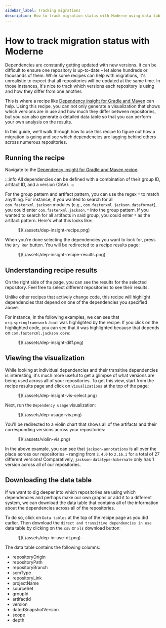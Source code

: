 ```yaml
---
sidebar_label: Tracking migrations
description: How to track migration status with Moderne using data tables and visualizations.
---
```


# How to track migration status with Moderne

Dependencies are constantly getting updated with new versions. It can be difficult to ensure one repository is up-to-date – let alone hundreds or thousands of them. While some recipes can help with migrations, it's unrealistic to expect that all repositories will be updated at the same time. In those instances, it's nice to track which versions each repository is using and how they differ from one another.

This is where a recipe like [Dependency insight for Gradle and Maven](https://app.moderne.io/recipes/org.openrewrite.java.dependencies.DependencyInsight) can help. Using this recipe, you can not only generate a visualization that shows which versions are in use and how much they differ between repositories, but you can also generate a detailed data table so that you can perform your own analysis on the results.

In this guide, we'll walk through how to use this recipe to figure out how a migration is going and see which dependencies are lagging behind others across numerous repositories.

## Running the recipe

Navigate to the [Dependency insight for Gradle and Maven recipe](https://app.moderne.io/recipes/org.openrewrite.java.dependencies.DependencyInsight).

:::info
All dependencies can be defined with a combination of their group ID, artifact ID, and a version (GAV).
:::

For the group pattern and artifact pattern, you can use the regex `*` to match anything. For instance, if you wanted to search for all `com.fasterxml.jackson` modules (e.g., `com.fasterxml.jackson.dataformat`), you could enter `com.fasterxml.jackson.*` into the group pattern. If you wanted to search for all artifacts in said group, you could enter `*` as the artifact pattern. Here's what this looks like:

<figure>
  ![](./assets/dep-insight-recipe.png)
</figure>

When you're done selecting the dependencies you want to look for, press the `Dry Run` button. You will be redirected to a recipe results page:

<figure>
  ![](./assets/dep-insight-recipe-results.png)
</figure>

## Understanding recipe results

On the right side of the page, you can see the results for the selected repository. Feel free to select different repositories to see their results. 

Unlike other recipes that actively change code, this recipe will highlight dependencies that depend on one of the dependencies you specified above. 

For instance, in the following examples, we can see that `org.springframework.boot` was highlighted by the recipe. If you click on the highlighted code, you can see that it was highlighted because that depends on `com.fasterxml.jackson.core`:

<figure>
  ![](./assets/dep-insight-diff.png)
</figure>

## Viewing the visualization

While looking at individual dependencies and their transitive dependencies is interesting, it's much more useful to get a glimpse of what versions are being used across all of your repositories. To get this view, start from the recipe results page and click on `Visualizations` at the top of the page:

<figure>
  ![](./assets/dep-insight-vis-select.png)
</figure>

Next, run the `Dependency usage` visualization:

<figure>
  ![](./assets/dep-usage-vis.png)
</figure>

You'll be redirected to a violin chart that shows all of the artifacts and their corresponding versions across your repositories:

<figure>
  ![](./assets/violin-vis.png)
</figure>

In the above example, you can see that `jackson-annotations` is all over the place across our repositories – ranging from `2.4.0` to `2.16.1` for a total of 27 different versions! Comparatively, `jackson-datatype-hibernate` only has 1 version across all of our repositories.

## Downloading the data table

If we want to dig deeper into which repositories are using which dependencies and perhaps make our own graphs or add it to a different system, we can download the data table that contains all of the information about the dependencies across all of the repositories.

To do so, click on `Data tables` at the top of the recipe page as you did earlier. Then download the `direct and transitive dependencies in use` data table by clicking on the `csv` or `xls` download button:

<figure>
  ![](./assets/dep-in-use-dt.png)
</figure>

The data table contains the following columns:

* repositoryOrigin
* repositoryPath
* repositoryBranch
* scmType
* repositoryLink
* projectName
* sourceSet
* groupId
* artifactId
* version
* datedSnapshotVersion
* scope
* depth